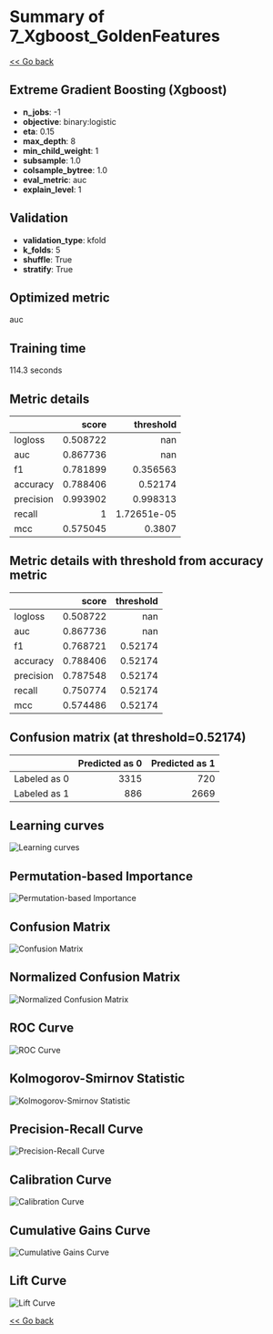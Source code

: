 # Summary of 7_Xgboost_GoldenFeatures

[<< Go back](../README.md)


## Extreme Gradient Boosting (Xgboost)
- **n_jobs**: -1
- **objective**: binary:logistic
- **eta**: 0.15
- **max_depth**: 8
- **min_child_weight**: 1
- **subsample**: 1.0
- **colsample_bytree**: 1.0
- **eval_metric**: auc
- **explain_level**: 1

## Validation
 - **validation_type**: kfold
 - **k_folds**: 5
 - **shuffle**: True
 - **stratify**: True

## Optimized metric
auc

## Training time

114.3 seconds

## Metric details
|           |    score |     threshold |
|:----------|---------:|--------------:|
| logloss   | 0.508722 | nan           |
| auc       | 0.867736 | nan           |
| f1        | 0.781899 |   0.356563    |
| accuracy  | 0.788406 |   0.52174     |
| precision | 0.993902 |   0.998313    |
| recall    | 1        |   1.72651e-05 |
| mcc       | 0.575045 |   0.3807      |


## Metric details with threshold from accuracy metric
|           |    score |   threshold |
|:----------|---------:|------------:|
| logloss   | 0.508722 |   nan       |
| auc       | 0.867736 |   nan       |
| f1        | 0.768721 |     0.52174 |
| accuracy  | 0.788406 |     0.52174 |
| precision | 0.787548 |     0.52174 |
| recall    | 0.750774 |     0.52174 |
| mcc       | 0.574486 |     0.52174 |


## Confusion matrix (at threshold=0.52174)
|              |   Predicted as 0 |   Predicted as 1 |
|:-------------|-----------------:|-----------------:|
| Labeled as 0 |             3315 |              720 |
| Labeled as 1 |              886 |             2669 |

## Learning curves
![Learning curves](learning_curves.png)

## Permutation-based Importance
![Permutation-based Importance](permutation_importance.png)
## Confusion Matrix

![Confusion Matrix](confusion_matrix.png)


## Normalized Confusion Matrix

![Normalized Confusion Matrix](confusion_matrix_normalized.png)


## ROC Curve

![ROC Curve](roc_curve.png)


## Kolmogorov-Smirnov Statistic

![Kolmogorov-Smirnov Statistic](ks_statistic.png)


## Precision-Recall Curve

![Precision-Recall Curve](precision_recall_curve.png)


## Calibration Curve

![Calibration Curve](calibration_curve_curve.png)


## Cumulative Gains Curve

![Cumulative Gains Curve](cumulative_gains_curve.png)


## Lift Curve

![Lift Curve](lift_curve.png)



[<< Go back](../README.md)
